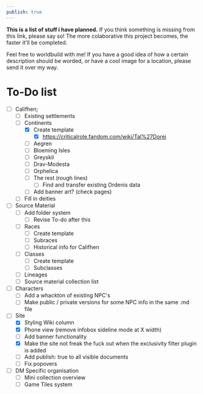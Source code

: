 ```yaml
---
publish: true
---
```


**This is a list of stuff i have planned.** If you think something is missing from this link, please say so! The more colaborative this project becomes, the faster it'll be completed.

Feel free to worldbuild with me! If you have a good idea of how a certain description should be worded, or have a cool image for a location, please send it over my way.
# To-Do list
- [ ] Califhen;
	- [ ] Existing settlements
	- [ ] Continents
		- [x] Create template
			- [x] https://criticalrole.fandom.com/wiki/Tal%27Dorei
		- [ ] Aegren
		- [ ] Bloeming Isles
		- [ ] Greyskil
		- [ ] Drav-Modesta
		- [ ] Orphelica
		- [ ] The rest (rough lines)
			- [ ] Find and transfer existing Ordenis data
		- [ ] Add banner art? (check pages)
	- [ ] Fill in deities
- [ ] Source Material
	- [ ] Add folder system
		- [ ] Revise To-do after this
	- [ ] Races
		- [ ] Create template
		- [ ] Subraces
		- [ ] Historical info for Califhen
	- [ ] Classes
		- [ ] Create template
		- [ ] Subclasses
	- [ ] Lineages
	- [ ] Source material collection list
- [ ] Characters
	- [ ] Add a whackton of existing NPC's
	- [ ] Make public / private versions for some NPC info in the same .md file
- [ ] Site
	- [x] Styling Wiki column
	- [x] Phone view (remove infobox sideline mode at X width)
	- [ ] Add banner functionality
	- [x] Make the site not freak the fuck out when the exclusivity filter plugin is added
	- [ ] Add publish: true to all visible documents
	- [ ] Fix popovers
- [ ] DM Specific organisation
	- [ ] Mini collection overview
	- [ ] Game Tiles system